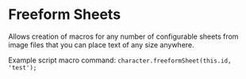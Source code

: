 # Freeform Sheets
Allows creation of macros for any number of configurable sheets from image files that you can place text of any size anywhere.

Example script macro command: `character.freeformSheet(this.id, 'test');`
